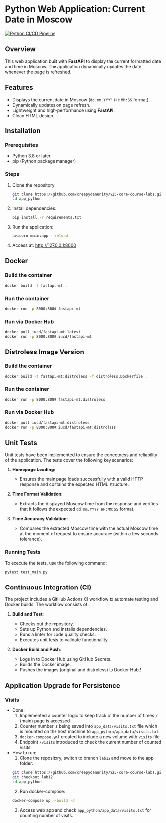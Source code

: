 # Python Web Application: Current Date in Moscow

[![Python CI/CD Pipeline](https://github.com/creepydanunity/S25-core-course-labs/actions/workflows/python-ci.yml/badge.svg?branch=lab3)](https://github.com/creepydanunity/S25-core-course-labs/actions/workflows/python-ci.yml)

## Overview
This web application built with **FastAPI** to display the current formatted date and time in Moscow. The application dynamically updates the date whenever the page is refreshed.

## Features
- Displays the current date in Moscow (`dd.mm.YYYY HH:MM:SS` format).
- Dynamically updates on page refresh.
- Lightweight and high-performance using **FastAPI**.
- Clean HTML design.

## Installation

### Prerequisites
- Python 3.8 or later
- pip (Python package manager)

### Steps
1. Clone the repository:
   ```bash
   git clone https://github.com/creepydanunity/S25-core-course-labs.git
   cd app_python

2. Install dependencies:
    ```bash
    pip install -r requirements.txt

3. Run the application:
    ```bash
    uvicorn main:app --reload

4. Access at:
    http://127.0.0.1:8000

## Docker

### Build the container
```sh
docker build -t fastapi-mt .
```

### Run the container
```sh
docker run -p 8000:8000 fastapi-mt
```

### Run via Docker Hub
```sh
docker pull iucd/fastapi-mt:latest
docker run -p 8000:8000 iucd/fastapi-mt
```

## Distroless Image Version

### Build the container
```sh
docker build -t fastapi-mt:distroless -f distroless.Dockerfile .
```

### Run the container
```sh
docker run -p 8000:8000 fastapi-mt:distroless
```

### Run via Docker Hub
```sh
docker pull iucd/fastapi-mt:distroless
docker run -p 8000:8000 iucd/fastapi-mt:distroless
```

## Unit Tests
Unit tests have been implemented to ensure the correctness and reliability of the application. The tests cover the following key scenarios:

1. **Homepage Loading**:
   - Ensures the main page loads successfully with a valid HTTP response and contains the expected HTML structure.

2. **Time Format Validation**:
   - Extracts the displayed Moscow time from the response and verifies that it follows the expected `dd.mm.YYYY HH:MM:SS` format.

3. **Time Accuracy Validation**:
   - Compares the extracted Moscow time with the actual Moscow time at the moment of request to ensure accuracy (within a few seconds tolerance).

### Running Tests
To execute the tests, use the following command:
```sh
pytest test_main.py
```

## Continuous Integration (CI)
The project includes a GitHub Actions CI workflow to automate testing and Docker builds. The workflow consists of:

1. **Build and Test**:
   - Checks out the repository.
   - Sets up Python and installs dependencies.
   - Runs a linter for code quality checks.
   - Executes unit tests to validate functionality.

2. **Docker Build and Push**:
   - Logs in to Docker Hub using GitHub Secrets.
   - Builds the Docker image.
   - Pushes the images (original and distroless) to Docker Hub.!

## Application Upgrade for Persistence
### Visits
- Done:
   1. Implemented a counter logic to keep track of the number of times `/` (main) page is accessed
   2. Counter number is being saved into `app_data/visits.txt` file which is mounted on the host machine to `app_python/app_data/visits.txt`
   3. `docker-compose.yml` created to include a new volume with `visits` file
   4. Endpoint `/visits` introduced to check the current number of counted visits
- How to run:
   1. Clone the repository, switch to branch `lab12` and move to the app folder:
   ```bash
   git clone https://github.com/creepydanunity/S25-core-course-labs.git
   git checkout lab12
   cd app_python
   ```
   2. Run docker-compose:
   ```bash
   docker-compose up --build -d
   ```
   3. Access web app and check `app_python/app_data/visits.txt` for counting number of visits.
